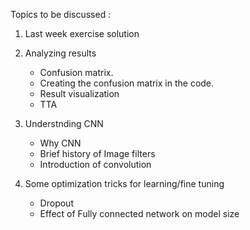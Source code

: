 
Topics to be discussed : 
1. Last week exercise solution 
2. Analyzing results
    * Confusion matrix.
    * Creating the confusion matrix in the code.
    * Result visualization 
    * TTA 
3. Understnding CNN
    * Why CNN  
    * Brief history of Image filters 
    * Introduction of convolution 
     
4. Some optimization tricks for learning/fine tuning
    * Dropout 
    * Effect of Fully connected network on model size 
